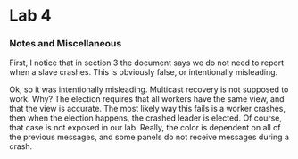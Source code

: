 # Lab 4

### Notes and Miscellaneous
First, I notice that in section 3 the document says we do not need to report when a slave crashes. This is obviously false, or intentionally misleading.

Ok, so it was intentionally misleading. Multicast recovery is not supposed to work. Why?
The election requires that all workers have the same view, and that the view is accurate. The most likely way this fails is a worker crashes, then when the election happens, the crashed leader is elected. Of course, that case is not exposed in our lab. Really, the color is dependent on all of the previous messages, and some panels do not receive messages during a crash.